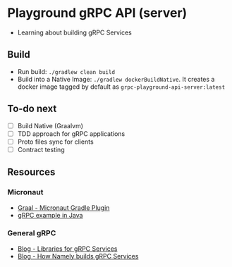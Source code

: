 # Playground gRPC API (server)
- Learning about building gRPC Services

## Build
- Run build: `./gradlew clean build`
- Build into a Native Image: `./gradlew dockerBuildNative`. 
  It creates a docker image tagged by default as `grpc-playground-api-server:latest`


## To-do next
- [ ] Build Native (Graalvm)
- [ ] TDD approach for gRPC applications
- [ ] Proto files sync for clients 
- [ ] Contract testing

## Resources

### Micronaut
- [Graal - Micronaut Gradle Plugin](https://github.com/micronaut-projects/micronaut-gradle-plugin)
- [gRPC example in Java](https://github.com/micronaut-projects/micronaut-grpc/tree/master/examples/hello-world-java)

### General gRPC
- [Blog - Libraries for gRPC Services](https://www.bugsnag.com/blog/libraries-for-grpc-services)
- [Blog - How Namely builds gRPC Services](https://medium.com/namely-labs/how-we-build-grpc-services-at-namely-52a3ae9e7c35)
